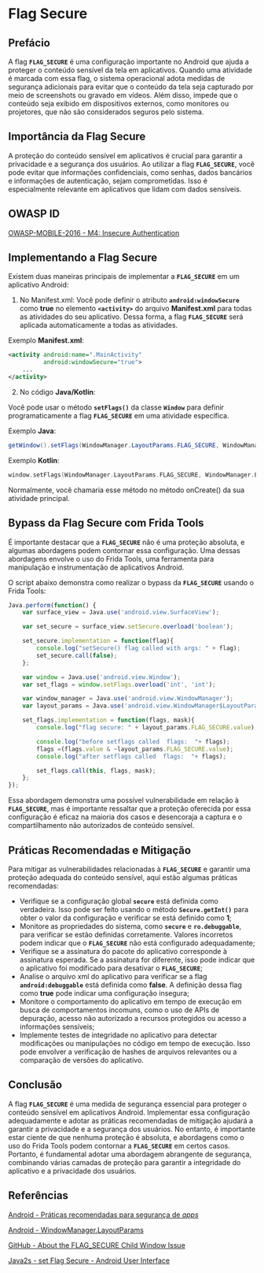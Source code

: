 # Flag Secure

## Prefácio

A flag **`FLAG_SECURE`** é uma configuração importante no Android que ajuda a proteger o conteúdo sensível da tela em aplicativos. Quando uma atividade é marcada com essa flag, o sistema operacional adota medidas de segurança adicionais para evitar que o conteúdo da tela seja capturado por meio de screenshots ou gravado em vídeos. Além disso, impede que o conteúdo seja exibido em dispositivos externos, como monitores ou projetores, que não são considerados seguros pelo sistema.

## Importância da Flag Secure

A proteção do conteúdo sensível em aplicativos é crucial para garantir a privacidade e a segurança dos usuários. Ao utilizar a flag **`FLAG_SECURE`**, você pode evitar que informações confidenciais, como senhas, dados bancários e informações de autenticação, sejam comprometidas. Isso é especialmente relevante em aplicativos que lidam com dados sensíveis.

## OWASP ID

[OWASP-MOBILE-2016 - M4: Insecure Authentication](https://owasp.org/www-project-mobile-top-10/2016-risks/m4-insecure-authentication)

## Implementando a Flag Secure

Existem duas maneiras principais de implementar a **`FLAG_SECURE`** em um aplicativo Android:

1. No Manifest.xml:
Você pode definir o atributo **`android:windowSecure`** como **true** no elemento **`<activity>`** do arquivo **Manifest.xml** para todas as atividades do seu aplicativo. Dessa forma, a flag **`FLAG_SECURE`** será aplicada automaticamente a todas as atividades.

Exemplo **Manifest.xml**:

```xml
<activity android:name=".MainActivity"
          android:windowSecure="true">
    ...
</activity>
```

2. No código **Java/Kotlin**:

Você pode usar o método **`setFlags()`** da classe **`Window`** para definir programaticamente a flag **`FLAG_SECURE`** em uma atividade específica.

Exemplo **Java**:

```java
getWindow().setFlags(WindowManager.LayoutParams.FLAG_SECURE, WindowManager.LayoutParams.FLAG_SECURE);
```

Exemplo **Kotlin**:

```kotlin
window.setFlags(WindowManager.LayoutParams.FLAG_SECURE, WindowManager.LayoutParams.FLAG_SECURE)
```

Normalmente, você chamaria esse método no método onCreate() da sua atividade principal.

## Bypass da Flag Secure com Frida Tools

É importante destacar que a **`FLAG_SECURE`** não é uma proteção absoluta, e algumas abordagens podem contornar essa configuração. Uma dessas abordagens envolve o uso do Frida Tools, uma ferramenta para manipulação e instrumentação de aplicativos Android.

O script abaixo demonstra como realizar o bypass da **`FLAG_SECURE`** usando o Frida Tools:

```js
Java.perform(function() {
    var surface_view = Java.use('android.view.SurfaceView');

    var set_secure = surface_view.setSecure.overload('boolean');

    set_secure.implementation = function(flag){
        console.log("setSecure() flag called with args: " + flag); 
        set_secure.call(false);
    };

    var window = Java.use('android.view.Window');
    var set_flags = window.setFlags.overload('int', 'int');

    var window_manager = Java.use('android.view.WindowManager');
    var layout_params = Java.use('android.view.WindowManager$LayoutParams');

    set_flags.implementation = function(flags, mask){
        console.log("flag secure: " + layout_params.FLAG_SECURE.value);

        console.log("before setflags called  flags:  "+ flags);
        flags =(flags.value & ~layout_params.FLAG_SECURE.value);
        console.log("after setflags called  flags:  "+ flags);

        set_flags.call(this, flags, mask);
    };
});
```

Essa abordagem demonstra uma possível vulnerabilidade em relação à **`FLAG_SECURE`**, mas é importante ressaltar que a proteção oferecida por essa configuração é eficaz na maioria dos casos e desencoraja a captura e o compartilhamento não autorizados de conteúdo sensível.

## Práticas Recomendadas e Mitigação

Para mitigar as vulnerabilidades relacionadas à **`FLAG_SECURE`** e garantir uma proteção adequada do conteúdo sensível, aqui estão algumas práticas recomendadas:

- Verifique se a configuração global **`secure`** está definida como verdadeira. Isso pode ser feito usando o método **`Secure.getInt()`** para obter o valor da configuração e verificar se está definido como **1**;
- Monitore as propriedades do sistema, como **`secure`** e **`ro.debuggable`**, para verificar se estão definidas corretamente. Valores incorretos podem indicar que o **`FLAG_SECURE`** não está configurado adequadamente;
- Verifique se a assinatura do pacote do aplicativo corresponde à assinatura esperada. Se a assinatura for diferente, isso pode indicar que o aplicativo foi modificado para desativar o **`FLAG_SECURE`**;
- Analise o arquivo xml do aplicativo para verificar se a flag **`android:debuggable`** está definida como **false**. A definição dessa flag como **true** pode indicar uma configuração insegura;
- Monitore o comportamento do aplicativo em tempo de execução em busca de comportamentos incomuns, como o uso de APIs de depuração, acesso não autorizado a recursos protegidos ou acesso a informações sensíveis;
- Implemente testes de integridade no aplicativo para detectar modificações ou manipulações no código em tempo de execução. Isso pode envolver a verificação de hashes de arquivos relevantes ou a comparação de versões do aplicativo.

## Conclusão

A flag **`FLAG_SECURE`** é uma medida de segurança essencial para proteger o conteúdo sensível em aplicativos Android. Implementar essa configuração adequadamente e adotar as práticas recomendadas de mitigação ajudará a garantir a privacidade e a segurança dos usuários. No entanto, é importante estar ciente de que nenhuma proteção é absoluta, e abordagens como o uso do Frida Tools podem contornar a **`FLAG_SECURE`** em certos casos. Portanto, é fundamental adotar uma abordagem abrangente de segurança, combinando várias camadas de proteção para garantir a integridade do aplicativo e a privacidade dos usuários.

## Referências

[Android - Práticas recomendadas para segurança de *apps*](https://developer.android.com/topic/security/best-practices?hl=pt-br)

[Android - WindowManager.LayoutParams](https://developer.android.com/reference/android/view/WindowManager.LayoutParams#FLAG_LAYOUT_IN_SCREEN)

[GitHub - About the FLAG_SECURE Child Window Issue](https://github.com/commonsguy/cwac-security/blob/master/docs/FLAGSECURE.md)

[Java2s - set Flag Secure - Android User Interface](http://www.java2s.com/example/android/user-interface/set-flag-secure.html)